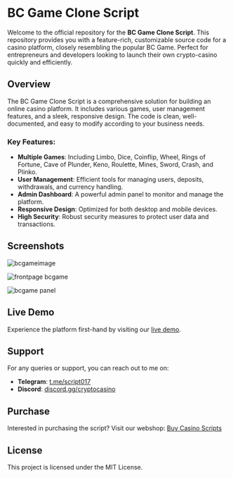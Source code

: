 # BC Game Clone Script

Welcome to the official repository for the **BC Game Clone Script**. This repository provides you with a feature-rich, customizable source code for a casino platform, closely resembling the popular BC Game. Perfect for entrepreneurs and developers looking to launch their own crypto-casino quickly and efficiently.

## Overview

The BC Game Clone Script is a comprehensive solution for building an online casino platform. It includes various games, user management features, and a sleek, responsive design. The code is clean, well-documented, and easy to modify according to your business needs.

### Key Features:
- **Multiple Games**: Including Limbo, Dice, Coinflip, Wheel, Rings of Fortune, Cave of Plunder, Keno, Roulette, Mines, Sword, Crash, and Plinko.
- **User Management**: Efficient tools for managing users, deposits, withdrawals, and currency handling.
- **Admin Dashboard**: A powerful admin panel to monitor and manage the platform.
- **Responsive Design**: Optimized for both desktop and mobile devices.
- **High Security**: Robust security measures to protect user data and transactions.

## Screenshots
![bcgameimage](https://github.com/DevelopmentSolana/Bc-game-clone-script/assets/172451398/2319c5e2-802b-4db2-8969-f46a94ea63f4)

![frontpage bcgame](https://github.com/DevelopmentSolana/Bc-game-clone-script/assets/172451398/42960df5-479c-49fb-84e9-3f53c66ee840)

![bcgame panel](https://github.com/DevelopmentSolana/Bc-game-clone-script/assets/172451398/103e7107-a53c-43cf-bae5-da0337e13574)

## Live Demo

Experience the platform first-hand by visiting our [live demo](http://democasino.online/).

## Support

For any queries or support, you can reach out to me on:
- **Telegram**: [t.me/script017](https://t.me/script017)
- **Discord**: [discord.gg/cryptocasino](https://discord.gg/cryptocasino)

## Purchase

Interested in purchasing the script? Visit our webshop: [Buy Casino Scripts](https://buycasinoscripts.com/product/bc-game-clone-casino-script/)

## License

This project is licensed under the MIT License. 
